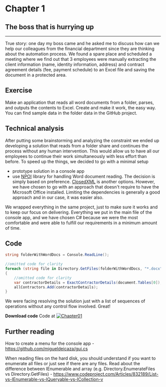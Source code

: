 # Chapter 1
## The boss that is hurrying up
-----

True story: one day my boss came and he asked me to discuss how can we help our colleagues from the financial department since they are thinking about the automation process. We found a spare place and scheduled a meeting where we find out that 3 employees were manually extracting the client information (name, identity information, address) and contract agreement details (fee, payment schedule) to an Excel file and saving the document in a protected area. 

## Exercise 
Make an application that reads all word documents from a folder, parses, and outputs the contents to Excel. Create and make it work, the easy way. You can find sample data in the folder data in the GitHub project.

## Technical analysis
After putting some brainstorming and analyzing the constraint we ended up developing a solution that reads from a folder share and continues the process without any human intervention. This would allow us to have all our employees to continue their work simultaneously with less effort than before. To speed up the things, we decided to go with a minimal setup
- prototype solution in a console app
- use [NPOI](https://github.com/dotnetcore/NPOI) library for handling Word document reading. The decision is simply based on preference. [ClosedXML](https://github.com/ClosedXML/ClosedXML) is another options. However, we have chosen to go with an approach that doesn't require to have the Microsoft Office installed. Limiting the dependencies is generally a good approach and in our case, it was easier also.

We wrapped everything in the same project, just to make sure it works and to keep our focus on delivering. Everything we put in the main file of the console app, and we have chosen C# because we were the most comfortable and were able to fulfill our requirements in a minimum amount of time.

## Code
```csharp
string folderWithWordDocs = Console.ReadLine();
            
//omitted code for clarity
foreach (string file in Directory.GetFiles(folderWithWordDocs, "*.docx"))
{        
    //omitted code for clarity
    var contractorDetails = ExactContractorDetails(document.Tables[0]);
    allContractors.Add(contractorDetails);
}
```
We were facing resolving the solution just with a list of sequences of operations without any control flow involved. Great!


**Download code**
Code at [![Chapter01](https://ignatandrei.github.io/console_to_saas/Chapter01.svg)](https://ignatandrei.github.io/console_to_saas/sources/Chapter01.zip) 



## Further reading

How to create a menu for the console app - https://github.com/migueldeicaza/gui.cs

When reading files on the hard disk, you should understand if you want to enumerate all files or just see if there are any files.
Read about the difference between IEnumerable and array (e.g. Directory.EnumerateFiles vs Directory.GetFiles) - https://www.codeproject.com/Articles/832189/List-vs-IEnumerable-vs-IQueryable-vs-ICollection-v

  <!-- Read about Async Enumerable in .NET 3.0 : https://docs.microsoft.com/en-us/archive/msdn-magazine/2019/november/csharp-iterating-with-async-enumerables-in-csharp-8 -->





